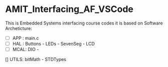 # AMIT_Interfacing_AF_VSCode

This is Embedded Systems interfacing course codes
it is based on Software Archeticture:



-[ ] APP :                main.c
-[ ] HAL :      Buttons - LEDs - SevenSeg - LCD
-[ ] MCAL:    DIO - 

[] UTILS: bitMath - STDTypes  
